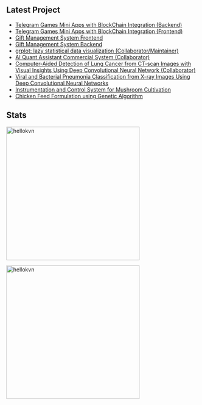 ## Latest Project
- [Telegram Games Mini Apps with BlockChain Integration (Backend)](https://github.com/renardelyon/telegram-clicker-games-fe)
- [Telegram Games Mini Apps with BlockChain Integration (Frontend)](https://github.com/renardelyon/telegram-clicker-games-fe)
- [Gift Management System Frontend](https://github.com/renardelyon/SUT-web)
- [Gift Management System Backend](https://github.com/renardelyon/sut-gateway-go)
- [grplot: lazy statistical data visualization (Collaborator/Maintainer)](https://github.com/ghiffaryr/grplot)
- [AI Quant Assistant Commercial System (Collaborator)](https://github.com/ghiffaryr/AIQuantAssistant)
- [Computer-Aided Detection of Lung Cancer from CT-scan Images with Visual Insights Using Deep Convolutional Neural Network (Collaborator)](https://github.com/ghiffaryr/lung_cancer_detection)
- [Viral and Bacterial Pneumonia Classification from X-ray Images Using Deep Convolutional Neural Networks](https://github.com/renardelyon/viral-bacterial-pneumonia-classification)
- [Instrumentation and Control System for Mushroom Cultivation](https://github.com/renardelyon/Capstone-Project)
- [Chicken Feed Formulation using Genetic Algorithm](https://github.com/renardelyon/Feed-Formulation)

## Stats
<p>
  <img width="350px" src="https://github-readme-stats.vercel.app/api/top-langs/?username=renardelyon&layout=compact&langs_count=20&show_icons=true&theme=tokyonight&locale=en&hide_border=true" alt="hellokvn" />
</p>

<p>
  <img width="350px" src="https://github-readme-stats.vercel.app/api?username=renardelyon&show_icons=true&theme=tokyonight&locale=en&hide_border=true" alt="hellokvn" />
</p>
